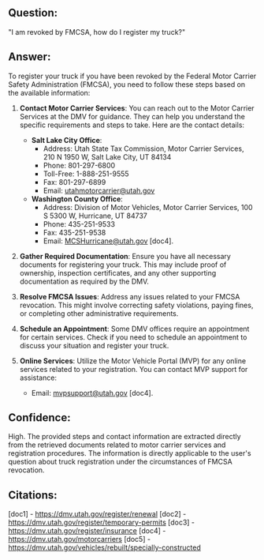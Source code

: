 ## Question:
"I am revoked by FMCSA, how do I register my truck?"

## Answer:
To register your truck if you have been revoked by the Federal Motor Carrier Safety Administration (FMCSA), you need to follow these steps based on the available information:

1. **Contact Motor Carrier Services**: You can reach out to the Motor Carrier Services at the DMV for guidance. They can help you understand the specific requirements and steps to take. Here are the contact details:
   - **Salt Lake City Office**:
     - Address: Utah State Tax Commission, Motor Carrier Services, 210 N 1950 W, Salt Lake City, UT 84134
     - Phone: 801-297-6800
     - Toll-Free: 1-888-251-9555
     - Fax: 801-297-6899
     - Email: utahmotorcarrier@utah.gov
   - **Washington County Office**:
     - Address: Division of Motor Vehicles, Motor Carrier Services, 100 S 5300 W, Hurricane, UT 84737
     - Phone: 435-251-9533
     - Fax: 435-251-9538
     - Email: MCSHurricane@utah.gov [doc4].

2. **Gather Required Documentation**: Ensure you have all necessary documents for registering your truck. This may include proof of ownership, inspection certificates, and any other supporting documentation as required by the DMV.

3. **Resolve FMCSA Issues**: Address any issues related to your FMCSA revocation. This might involve correcting safety violations, paying fines, or completing other administrative requirements. 

4. **Schedule an Appointment**: Some DMV offices require an appointment for certain services. Check if you need to schedule an appointment to discuss your situation and register your truck.

5. **Online Services**: Utilize the Motor Vehicle Portal (MVP) for any online services related to your registration. You can contact MVP support for assistance:
   - Email: mvpsupport@utah.gov [doc4].

## Confidence:
High. The provided steps and contact information are extracted directly from the retrieved documents related to motor carrier services and registration procedures. The information is directly applicable to the user's question about truck registration under the circumstances of FMCSA revocation.

## Citations:
[doc1] - https://dmv.utah.gov/register/renewal
[doc2] - https://dmv.utah.gov/register/temporary-permits
[doc3] - https://dmv.utah.gov/register/insurance
[doc4] - https://dmv.utah.gov/motorcarriers
[doc5] - https://dmv.utah.gov/vehicles/rebuilt/specially-constructed
